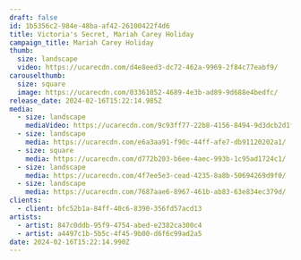 ```yaml
---
draft: false
id: 1b5356c2-984e-48ba-af42-26100422f4d6
title: Victoria's Secret, Mariah Carey Holiday
campaign_title: M﻿ariah Carey Holiday
thumb:
  size: landscape
  video: https://ucarecdn.com/d4e8eed3-dc72-462a-9969-2f84c77eabf9/
carouselthumb:
  size: square
  image: https://ucarecdn.com/03361052-4689-4e3b-ad89-9d688e4bedfc/
release_date: 2024-02-16T15:22:14.985Z
media:
  - size: landscape
    mediaVideo: https://ucarecdn.com/9c93ff77-22b8-4156-8494-9d3dcb2d1fef/
  - size: landscape
    media: https://ucarecdn.com/e6a3aa91-f90c-44ff-afe7-db91120202a1/
  - size: square
    media: https://ucarecdn.com/d772b203-b6ee-4aec-993b-1c95ad1724c1/
  - size: landscape
    media: https://ucarecdn.com/4f7ee5e3-cead-4235-8a8b-50694269d9f0/
  - size: landscape
    media: https://ucarecdn.com/7687aae6-8967-461b-ab83-63e834ec379d/
clients:
  - client: bfc52b1a-84ff-40c6-8390-356fd57acd13
artists:
  - artist: 847c0ddb-95f9-4754-abed-e2382ca300c4
  - artist: a4497c1b-5b5c-4f45-9b00-d6f6c99ad2a5
date: 2024-02-16T15:22:14.990Z
---
```

